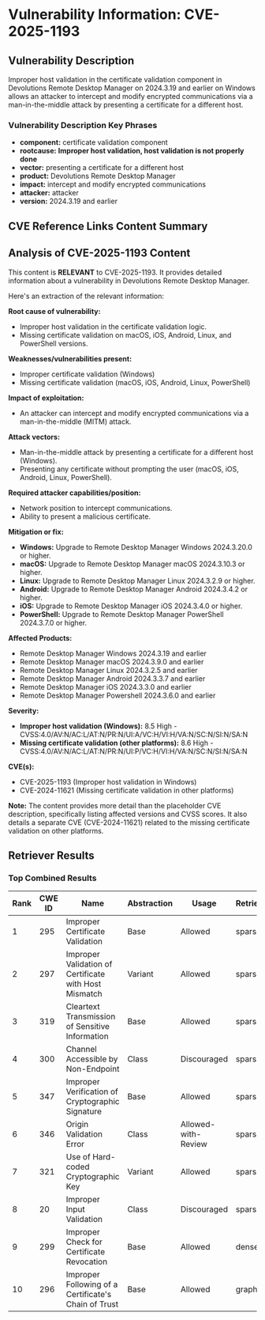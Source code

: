 # Vulnerability Information: CVE-2025-1193

## Vulnerability Description
Improper host validation in the certificate validation component in Devolutions Remote Desktop Manager on 2024.3.19 and earlier on Windows allows an attacker to intercept and modify encrypted communications via a man-in-the-middle attack by presenting a certificate for a different host.

### Vulnerability Description Key Phrases
- **component:** certificate validation component
- **rootcause:** **Improper host validation, host validation is not properly done**
- **vector:** presenting a certificate for a different host
- **product:** Devolutions Remote Desktop Manager
- **impact:** intercept and modify encrypted communications
- **attacker:** attacker
- **version:** 2024.3.19 and earlier

## CVE Reference Links Content Summary
## Analysis of CVE-2025-1193 Content

This content is **RELEVANT** to CVE-2025-1193. It provides detailed information about a vulnerability in Devolutions Remote Desktop Manager.

Here's an extraction of the relevant information:

**Root cause of vulnerability:**

*   Improper host validation in the certificate validation logic.
*   Missing certificate validation on macOS, iOS, Android, Linux, and PowerShell versions.

**Weaknesses/vulnerabilities present:**

*   Improper certificate validation (Windows)
*   Missing certificate validation (macOS, iOS, Android, Linux, PowerShell)

**Impact of exploitation:**

*   An attacker can intercept and modify encrypted communications via a man-in-the-middle (MITM) attack.

**Attack vectors:**

*   Man-in-the-middle attack by presenting a certificate for a different host (Windows).
*   Presenting any certificate without prompting the user (macOS, iOS, Android, Linux, PowerShell).

**Required attacker capabilities/position:**

*   Network position to intercept communications.
*   Ability to present a malicious certificate.

**Mitigation or fix:**

*   **Windows:** Upgrade to Remote Desktop Manager Windows 2024.3.20.0 or higher.
*   **macOS:** Upgrade to Remote Desktop Manager macOS 2024.3.10.3 or higher.
*   **Linux:** Upgrade to Remote Desktop Manager Linux 2024.3.2.9 or higher.
*   **Android:** Upgrade to Remote Desktop Manager Android 2024.3.4.2 or higher.
*   **iOS:** Upgrade to Remote Desktop Manager iOS 2024.3.4.0 or higher.
*   **PowerShell:** Upgrade to Remote Desktop Manager PowerShell 2024.3.7.0 or higher.

**Affected Products:**

*   Remote Desktop Manager Windows 2024.3.19 and earlier
*   Remote Desktop Manager macOS 2024.3.9.0 and earlier
*   Remote Desktop Manager Linux 2024.3.2.5 and earlier
*   Remote Desktop Manager Android 2024.3.3.7 and earlier
*   Remote Desktop Manager iOS 2024.3.3.0 and earlier
*   Remote Desktop Manager Powershell 2024.3.6.0 and earlier

**Severity:**

*   **Improper host validation (Windows):** 8.5 High - CVSS:4.0/AV:N/AC:L/AT:N/PR:N/UI:A/VC:H/VI:H/VA:N/SC:N/SI:N/SA:N
*   **Missing certificate validation (other platforms):** 8.6 High - CVSS:4.0/AV:N/AC:L/AT:N/PR:N/UI:P/VC:H/VI:H/VA:N/SC:N/SI:N/SA:N

**CVE(s):**

*   CVE-2025-1193 (Improper host validation in Windows)
*   CVE-2024-11621 (Missing certificate validation in other platforms)

**Note:** The content provides more detail than the placeholder CVE description, specifically listing affected versions and CVSS scores. It also details a separate CVE (CVE-2024-11621) related to the missing certificate validation on other platforms.

## Retriever Results

### Top Combined Results

| Rank | CWE ID | Name | Abstraction | Usage  | Retrievers | Individual Scores |
|------|--------|------|-------------|-------|------------|-------------------|
| 1 | 295 | Improper Certificate Validation | Base | Allowed | sparse | 0.384 |
| 2 | 297 | Improper Validation of Certificate with Host Mismatch | Variant | Allowed | sparse | 0.365 |
| 3 | 319 | Cleartext Transmission of Sensitive Information | Base | Allowed | sparse | 0.326 |
| 4 | 300 | Channel Accessible by Non-Endpoint | Class | Discouraged | sparse | 0.307 |
| 5 | 347 | Improper Verification of Cryptographic Signature | Base | Allowed | sparse | 0.302 |
| 6 | 346 | Origin Validation Error | Class | Allowed-with-Review | sparse | 0.299 |
| 7 | 321 | Use of Hard-coded Cryptographic Key | Variant | Allowed | sparse | 0.297 |
| 8 | 20 | Improper Input Validation | Class | Discouraged | sparse | 0.295 |
| 9 | 299 | Improper Check for Certificate Revocation | Base | Allowed | dense | 0.550 |
| 10 | 296 | Improper Following of a Certificate's Chain of Trust | Base | Allowed | graph | 0.002 |

